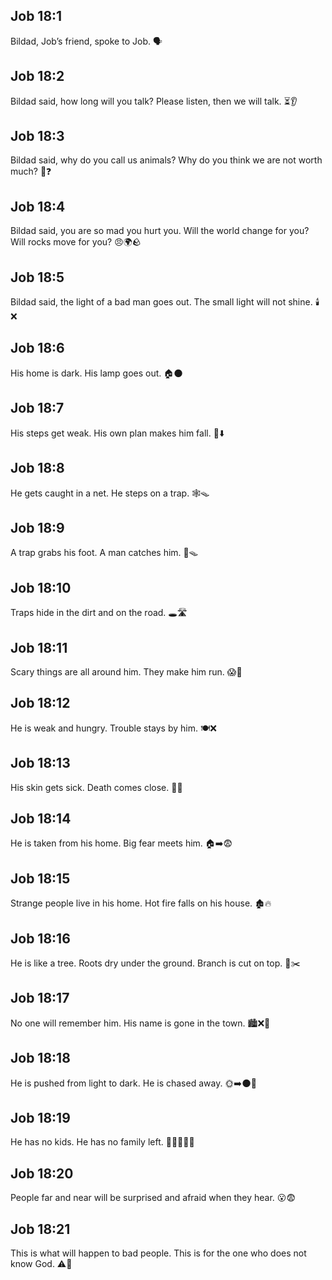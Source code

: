 ## Job 18:1
Bildad, Job’s friend, spoke to Job. 🗣️
## Job 18:2
Bildad said, how long will you talk? Please listen, then we will talk. ⏳👂
## Job 18:3
Bildad said, why do you call us animals? Why do you think we are not worth much? 🐾❓
## Job 18:4
Bildad said, you are so mad you hurt you. Will the world change for you? Will rocks move for you? 😠🌍🪨
## Job 18:5
Bildad said, the light of a bad man goes out. The small light will not shine. 🕯️❌
## Job 18:6
His home is dark. His lamp goes out. 🏠🌑
## Job 18:7
His steps get weak. His own plan makes him fall. 👣⬇️
## Job 18:8
He gets caught in a net. He steps on a trap. 🕸️🪤
## Job 18:9
A trap grabs his foot. A man catches him. 🦶🪤
## Job 18:10
Traps hide in the dirt and on the road. 🕳️🛣️
## Job 18:11
Scary things are all around him. They make him run. 😱🏃
## Job 18:12
He is weak and hungry. Trouble stays by him. 🍽️❌
## Job 18:13
His skin gets sick. Death comes close. 🤒💀
## Job 18:14
He is taken from his home. Big fear meets him. 🏠➡️😨
## Job 18:15
Strange people live in his home. Hot fire falls on his house. 🏚️🔥
## Job 18:16
He is like a tree. Roots dry under the ground. Branch is cut on top. 🌳✂️
## Job 18:17
No one will remember him. His name is gone in the town. 🏙️❌🧠
## Job 18:18
He is pushed from light to dark. He is chased away. 🌞➡️🌑🏃
## Job 18:19
He has no kids. He has no family left. 👨‍👩‍👧‍👦❌
## Job 18:20
People far and near will be surprised and afraid when they hear. 😮😨
## Job 18:21
This is what will happen to bad people. This is for the one who does not know God. ⚠️🙏
